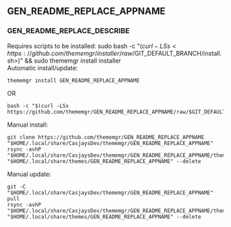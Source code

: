 ## GEN_README_REPLACE_APPNAME
  
### GEN_README_REPLACE_DESCRIBE  
  
Requires scripts to be installed: sudo bash -c "$(curl -LSs <https://github.com/thememgr/installer/raw/$GIT_DEFAULT_BRANCH/install.sh>)" && sudo thememgr install installer  
Automatic install/update:

```shell
thememgr install GEN_README_REPLACE_APPNAME
```

OR  

```shell
bash -c "$(curl -LSs https://github.com/thememgr/GEN_README_REPLACE_APPNAME/raw/$GIT_DEFAULT_BRANCH/install.sh)"
```
  
Manual install:  

```shell
git clone https://github.com/thememgr/GEN_README_REPLACE_APPNAME "$HOME/.local/share/CasjaysDev/thememgr/GEN_README_REPLACE_APPNAME"
rsync -avhP "$HOME/.local/share/CasjaysDev/thememgr/GEN_README_REPLACE_APPNAME/theme/." "$HOME/.local/share/themes/GEN_README_REPLACE_APPNAME" --delete
```
  
Manual update:  

```shell
git -C "$HOME/.local/share/CasjaysDev/thememgr/GEN_README_REPLACE_APPNAME" pull
rsync -avhP "$HOME/.local/share/CasjaysDev/thememgr/GEN_README_REPLACE_APPNAME/theme/." "$HOME/.local/share/themes/GEN_README_REPLACE_APPNAME" --delete
```
